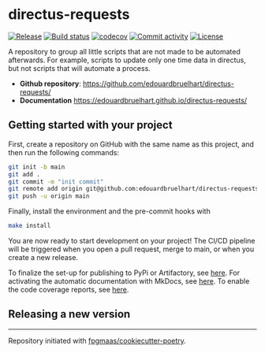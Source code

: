 # directus-requests

[![Release](https://img.shields.io/github/v/release/edouardbruelhart/directus-requests)](https://img.shields.io/github/v/release/edouardbruelhart/directus-requests)
[![Build status](https://img.shields.io/github/actions/workflow/status/edouardbruelhart/directus-requests/main.yml?branch=main)](https://github.com/edouardbruelhart/directus-requests/actions/workflows/main.yml?query=branch%3Amain)
[![codecov](https://codecov.io/gh/edouardbruelhart/directus-requests/branch/main/graph/badge.svg)](https://codecov.io/gh/edouardbruelhart/directus-requests)
[![Commit activity](https://img.shields.io/github/commit-activity/m/edouardbruelhart/directus-requests)](https://img.shields.io/github/commit-activity/m/edouardbruelhart/directus-requests)
[![License](https://img.shields.io/github/license/edouardbruelhart/directus-requests)](https://img.shields.io/github/license/edouardbruelhart/directus-requests)

A repository to group all little scripts that are not made to be automated afterwards. For example, scripts to update only one time data in directus, but not scripts that will automate a process.

- **Github repository**: <https://github.com/edouardbruelhart/directus-requests/>
- **Documentation** <https://edouardbruelhart.github.io/directus-requests/>

## Getting started with your project

First, create a repository on GitHub with the same name as this project, and then run the following commands:

```bash
git init -b main
git add .
git commit -m "init commit"
git remote add origin git@github.com:edouardbruelhart/directus-requests.git
git push -u origin main
```

Finally, install the environment and the pre-commit hooks with

```bash
make install
```

You are now ready to start development on your project!
The CI/CD pipeline will be triggered when you open a pull request, merge to main, or when you create a new release.

To finalize the set-up for publishing to PyPi or Artifactory, see [here](https://fpgmaas.github.io/cookiecutter-poetry/features/publishing/#set-up-for-pypi).
For activating the automatic documentation with MkDocs, see [here](https://fpgmaas.github.io/cookiecutter-poetry/features/mkdocs/#enabling-the-documentation-on-github).
To enable the code coverage reports, see [here](https://fpgmaas.github.io/cookiecutter-poetry/features/codecov/).

## Releasing a new version

---

Repository initiated with [fpgmaas/cookiecutter-poetry](https://github.com/fpgmaas/cookiecutter-poetry).
